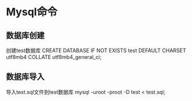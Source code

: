 # Mysql命令

## 数据库创建
创建test数据库
CREATE DATABASE IF NOT EXISTS test DEFAULT CHARSET utf8mb4 COLLATE utf8mb4_general_ci;
## 数据库导入
导入test.sql文件到test数据库
mysql -uroot -proot -D test < test.sql;
